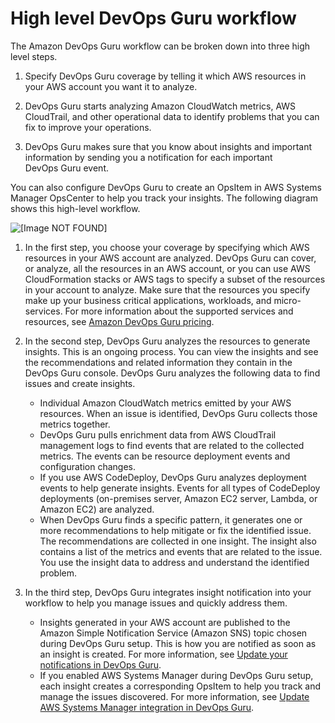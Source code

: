 # High level DevOps Guru workflow<a name="high-level-workflow"></a>

The Amazon DevOps Guru workflow can be broken down into three high level steps\. 

1.  Specify DevOps Guru coverage by telling it which AWS resources in your AWS account you want it to analyze\. 

1.  DevOps Guru starts analyzing Amazon CloudWatch metrics, AWS CloudTrail, and other operational data to identify problems that you can fix to improve your operations\. 

1.  DevOps Guru makes sure that you know about insights and important information by sending you a notification for each important DevOps Guru event\. 

 You can also configure DevOps Guru to create an OpsItem in AWS Systems Manager OpsCenter to help you track your insights\. The following diagram shows this high\-level workflow\. 

![\[Image NOT FOUND\]](http://docs.aws.amazon.com/devops-guru/latest/userguide/images/how-capstone-works.png)

1. In the first step, you choose your coverage by specifying which AWS resources in your AWS account are analyzed\. DevOps Guru can cover, or analyze, all the resources in an AWS account, or you can use AWS CloudFormation stacks or AWS tags to specify a subset of the resources in your account to analyze\. Make sure that the resources you specify make up your business critical applications, workloads, and micro\-services\. For more information about the supported services and resources, see [Amazon DevOps Guru pricing](http://aws.amazon.com/devops-guru/pricing/)\.

1. In the second step, DevOps Guru analyzes the resources to generate insights\. This is an ongoing process\. You can view the insights and see the recommendations and related information they contain in the DevOps Guru console\. DevOps Guru analyzes the following data to find issues and create insights\. 
   + Individual Amazon CloudWatch metrics emitted by your AWS resources\. When an issue is identified, DevOps Guru collects those metrics together\. 
   + DevOps Guru pulls enrichment data from AWS CloudTrail management logs to find events that are related to the collected metrics\. The events can be resource deployment events and configuration changes\. 
   + If you use AWS CodeDeploy, DevOps Guru analyzes deployment events to help generate insights\. Events for all types of CodeDeploy deployments \(on\-premises server, Amazon EC2 server, Lambda, or Amazon EC2\) are analyzed\. 
   + When DevOps Guru finds a specific pattern, it generates one or more recommendations to help mitigate or fix the identified issue\. The recommendations are collected in one insight\. The insight also contains a list of the metrics and events that are related to the issue\. You use the insight data to address and understand the identified problem\. 

1. In the third step, DevOps Guru integrates insight notification into your workflow to help you manage issues and quickly address them\. 
   + Insights generated in your AWS account are published to the Amazon Simple Notification Service \(Amazon SNS\) topic chosen during DevOps Guru setup\. This is how you are notified as soon as an insight is created\. For more information, see [Update your notifications in DevOps Guru](update-settings.md#update-notifications)\.
   + If you enabled AWS Systems Manager during DevOps Guru setup, each insight creates a corresponding OpsItem to help you track and manage the issues discovered\. For more information, see [Update AWS Systems Manager integration in DevOps Guru](update-settings.md#update-systems-manager-integration)\.